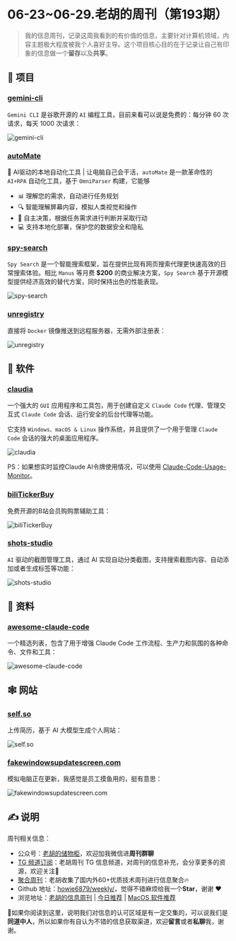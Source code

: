# 06-23~06-29.老胡的周刊（第193期）

>我的信息周刊，记录这周我看到的有价值的信息，主要针对计算机领域，内容主题极大程度被我个人喜好主导。这个项目核心目的在于记录让自己有印象的信息做一个**留存**以及**共享**。

## 🎯 项目

### [gemini-cli](https://github.com/google-gemini/gemini-cli)

`Gemini CLI`  是谷歌开源的 `AI` 编程工具，目前来看可以说是免费的：每分钟 60 次请求，每天 1000 次请求：
 
![gemini-cli](https://images-1252557999.file.myqcloud.com/uPic/Zs1LrM.png)

### [autoMate](https://github.com/yuruotong1/autoMate)

🤖 AI驱动的本地自动化工具 | 让电脑自己会干活，`autoMate` 是一款革命性的 `AI+RPA` 自动化工具，基于 `OmniParser` 构建，它能够

- 📊 理解您的需求，自动进行任务规划
- 🔍 智能理解屏幕内容，模拟人类视觉和操作
- 🧠 自主决策，根据任务需求进行判断并采取行动
- 💻 支持本地化部署，保护您的数据安全和隐私

### [spy-search](https://github.com/JasonHonKL/spy-search)

`Spy Search` 是一个智能搜索框架，旨在提供比现有网页搜索代理更快速高效的日常搜索体验。相比 `Manus` 等月费 **$200** 的商业解决方案，`Spy Search` 基于开源模型提供经济高效的替代方案，同时保持出色的性能表现。

![spy-search](https://images-1252557999.file.myqcloud.com/uPic/jQyGNQ.png)

### [unregistry](https://github.com/psviderski/unregistry)

直接将 `Docker` 镜像推送到远程服务器，无需外部注册表：

![unregistry](https://images-1252557999.file.myqcloud.com/uPic/C2uoOc.png)

## 🤖 软件

### [claudia](https://github.com/getAsterisk/claudia)

一个强大的 `GUI` 应用程序和工具包，用于创建自定义 `Claude Code` 代理、管理交互式 `Claude Code` 会话、运行安全的后台代理等功能。

它支持 `Windows、macOS & Linux` 操作系统，并且提供了一个用于管理 `Claude Code` 会话的强大的桌面应用程序。

![claudia](https://images-1252557999.file.myqcloud.com/uPic/uTJEkr.png)

PS：如果想实时监控Claude AI令牌使用情况，可以使用 [Claude-Code-Usage-Monitor](https://github.com/Maciek-roboblog/Claude-Code-Usage-Monitor)。

### [biliTickerBuy](https://github.com/mikumifa/biliTickerBuy)

免费开源的B站会员购购票辅助工具：

![biliTickerBuy](https://images-1252557999.file.myqcloud.com/uPic/f4iCzf.png)

### [shots-studio](https://github.com/AnsahMohammad/shots-studio)

`AI` 驱动的截图管理工具，通过 AI 实现自动分类截图，支持搜索截图内容、自动添加或者生成标签等功能：

![shots-studio](https://images-1252557999.file.myqcloud.com/uPic/F4IKLL.png)

## 👀 资料

### [awesome-claude-code](https://github.com/hesreallyhim/awesome-claude-code)

一个精选列表，包含了用于增强 Claude Code 工作流程、生产力和氛围的各种命令、文件和工具：

![awesome-claude-code](https://images-1252557999.file.myqcloud.com/uPic/HMpvvc.png)

## 🕸 网站

### [self.so](https://www.self.so/)

上传简历，基于 AI 大模型生成个人网站：

![self.so](https://images-1252557999.file.myqcloud.com/uPic/eKGx5T.png)

### [fakewindowsupdatescreen.com](https://fakewindowsupdatescreen.com/)

模拟电脑正在更新，我感觉是员工摸鱼用的，挺有意思：

![fakewindowsupdatescreen.com](https://images-1252557999.file.myqcloud.com/uPic/ALG1l5.png)

## ✍️ 说明

周刊相关信息：

- 公众号：[老胡的储物柜](https://images-1252557999.file.myqcloud.com/uPic/ETIbMe.jpg)，欢迎加我微信进**周刊群聊**
- [TG 频道订阅](https://t.me/howie_weekly)：老胡周刊 TG 信息频道，对周刊的信息补充，会分享更多的资源，欢迎关注👏
- [聚合周刊](https://www.fre321.com/weekly)：老胡收集了国内外60+优质技术周刊进行信息聚合🔥
- Github 地址：[howie6879/weekly/](https://github.com/howie6879/weekly/)，觉得不错麻烦给我一个**Star**，谢谢 ❤️
- 浏览地址：[老胡的信息周刊](https://weekly.howie6879.com) | [今日推荐](https://weekly.howie6879.com/recommend/index.html) | [MacOS 软件推荐](https://weekly.howie6879.com/soft/mac.html)

🙌如果你阅读到这里，说明我们对信息的认可区域是有一定交集的，可以说我们是**同道中人**，所以如果你有自认为不错的信息获取渠道，欢迎**留言**或者**私聊**我，谢谢。
